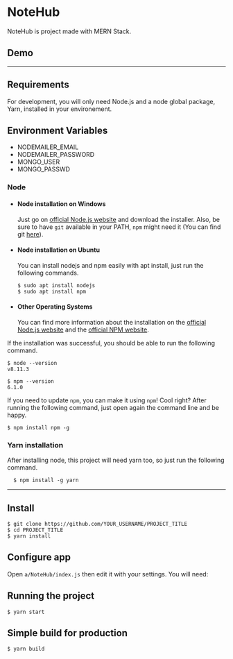 # NoteHub

NoteHub is project made with MERN Stack.<br/>
<!-- Link: https://644dda38cbc6c4040d1d0c8b--inotebookvorayash.netlify.app/ -->

## Demo

<!-- Live: https://inotebookvorayash.netlify.app/ -->

<!-- https://user-images.githubusercontent.com/72155000/211793943-ce2ef8f5-068e-4be6-8c37-2617d70ad105.mov -->

---
## Requirements

For development, you will only need Node.js and a node global package, Yarn, installed in your environement.

## Environment Variables
- NODEMAILER_EMAIL
- NODEMAILER_PASSWORD
- MONGO_USER
- MONGO_PASSWD

### Node
- #### Node installation on Windows

  Just go on [official Node.js website](https://nodejs.org/) and download the installer.
Also, be sure to have `git` available in your PATH, `npm` might need it (You can find git [here](https://git-scm.com/)).

- #### Node installation on Ubuntu

  You can install nodejs and npm easily with apt install, just run the following commands.

      $ sudo apt install nodejs
      $ sudo apt install npm

- #### Other Operating Systems
  You can find more information about the installation on the [official Node.js website](https://nodejs.org/) and the [official NPM website](https://npmjs.org/).

If the installation was successful, you should be able to run the following command.

    $ node --version
    v8.11.3

    $ npm --version
    6.1.0

If you need to update `npm`, you can make it using `npm`! Cool right? After running the following command, just open again the command line and be happy.

    $ npm install npm -g

###
### Yarn installation
  After installing node, this project will need yarn too, so just run the following command.

      $ npm install -g yarn

---

## Install

    $ git clone https://github.com/YOUR_USERNAME/PROJECT_TITLE
    $ cd PROJECT_TITLE
    $ yarn install

## Configure app

Open `a/NoteHub/index.js` then edit it with your settings. You will need:

## Running the project

    $ yarn start

## Simple build for production

    $ yarn build
